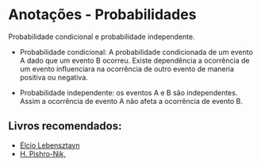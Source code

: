 # Anotações - Probabilidades
Probabilidade condicional e probabilidade independente.

* Probabilidade condicional: A probabilidade condicionada de um evento A dado que um evento B ocorreu. Existe dependência a ocorrência de um evento influenciara na ocorrência de outro evento de maneria positiva ou negativa.


* Probabilidade independente: os eventos A e B são independentes. Assim a ocorrência de evento A não afeta a ocorrência de evento B.

## Livros recomendados:
* [Élcio Lebensztayn](https://www.ime.unicamp.br/~lebensztayn/livro/livro.html)
* [H. Pishro-Nik,](https://www.probabilitycourse.com/)







